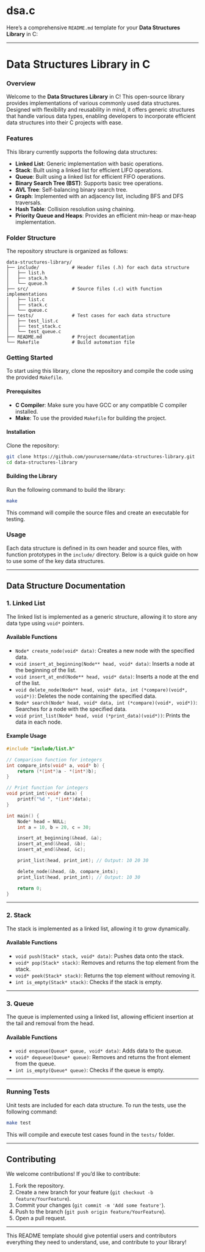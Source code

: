 # dsa.c
Here’s a comprehensive `README.md` template for your **Data Structures Library** in C:

---

# Data Structures Library in C

### Overview
Welcome to the **Data Structures Library** in C! This open-source library provides implementations of various commonly used data structures. Designed with flexibility and reusability in mind, it offers generic structures that handle various data types, enabling developers to incorporate efficient data structures into their C projects with ease.

### Features
This library currently supports the following data structures:
- **Linked List**: Generic implementation with basic operations.
- **Stack**: Built using a linked list for efficient LIFO operations.
- **Queue**: Built using a linked list for efficient FIFO operations.
- **Binary Search Tree (BST)**: Supports basic tree operations.
- **AVL Tree**: Self-balancing binary search tree.
- **Graph**: Implemented with an adjacency list, including BFS and DFS traversals.
- **Hash Table**: Collision resolution using chaining.
- **Priority Queue and Heaps**: Provides an efficient min-heap or max-heap implementation.

### Folder Structure
The repository structure is organized as follows:

```
data-structures-library/
├── include/            # Header files (.h) for each data structure
│   ├── list.h
│   ├── stack.h
│   └── queue.h
├── src/                # Source files (.c) with function implementations
│   ├── list.c
│   ├── stack.c
│   └── queue.c
├── tests/              # Test cases for each data structure
│   ├── test_list.c
│   ├── test_stack.c
│   └── test_queue.c
├── README.md           # Project documentation
└── Makefile            # Build automation file
```

### Getting Started
To start using this library, clone the repository and compile the code using the provided `Makefile`.

#### Prerequisites
- **C Compiler**: Make sure you have GCC or any compatible C compiler installed.
- **Make**: To use the provided `Makefile` for building the project.

#### Installation
Clone the repository:

```bash
git clone https://github.com/yourusername/data-structures-library.git
cd data-structures-library
```

#### Building the Library
Run the following command to build the library:

```bash
make
```

This command will compile the source files and create an executable for testing.

### Usage
Each data structure is defined in its own header and source files, with function prototypes in the `include/` directory. Below is a quick guide on how to use some of the key data structures.

---

## Data Structure Documentation

### 1. Linked List
The linked list is implemented as a generic structure, allowing it to store any data type using `void*` pointers.

#### Available Functions
- `Node* create_node(void* data)`: Creates a new node with the specified data.
- `void insert_at_beginning(Node** head, void* data)`: Inserts a node at the beginning of the list.
- `void insert_at_end(Node** head, void* data)`: Inserts a node at the end of the list.
- `void delete_node(Node** head, void* data, int (*compare)(void*, void*))`: Deletes the node containing the specified data.
- `Node* search(Node* head, void* data, int (*compare)(void*, void*))`: Searches for a node with the specified data.
- `void print_list(Node* head, void (*print_data)(void*))`: Prints the data in each node.

#### Example Usage

```c
#include "include/list.h"

// Comparison function for integers
int compare_ints(void* a, void* b) {
    return (*(int*)a - *(int*)b);
}

// Print function for integers
void print_int(void* data) {
    printf("%d ", *(int*)data);
}

int main() {
    Node* head = NULL;
    int a = 10, b = 20, c = 30;

    insert_at_beginning(&head, &a);
    insert_at_end(&head, &b);
    insert_at_end(&head, &c);

    print_list(head, print_int); // Output: 10 20 30

    delete_node(&head, &b, compare_ints);
    print_list(head, print_int); // Output: 10 30

    return 0;
}
```

---

### 2. Stack
The stack is implemented as a linked list, allowing it to grow dynamically.

#### Available Functions
- `void push(Stack* stack, void* data)`: Pushes data onto the stack.
- `void* pop(Stack* stack)`: Removes and returns the top element from the stack.
- `void* peek(Stack* stack)`: Returns the top element without removing it.
- `int is_empty(Stack* stack)`: Checks if the stack is empty.

---

### 3. Queue
The queue is implemented using a linked list, allowing efficient insertion at the tail and removal from the head.

#### Available Functions
- `void enqueue(Queue* queue, void* data)`: Adds data to the queue.
- `void* dequeue(Queue* queue)`: Removes and returns the front element from the queue.
- `int is_empty(Queue* queue)`: Checks if the queue is empty.

---

### Running Tests
Unit tests are included for each data structure. To run the tests, use the following command:

```bash
make test
```

This will compile and execute test cases found in the `tests/` folder.

---

## Contributing
We welcome contributions! If you’d like to contribute:
1. Fork the repository.
2. Create a new branch for your feature (`git checkout -b feature/YourFeature`).
3. Commit your changes (`git commit -m 'Add some feature'`).
4. Push to the branch (`git push origin feature/YourFeature`).
5. Open a pull request.

---


This README template should give potential users and contributors everything they need to understand, use, and contribute to your library!
